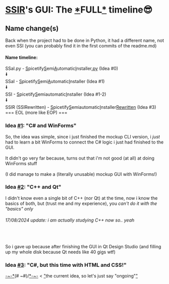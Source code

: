 # [SSIR](https://github.com/MaxWasTakenYT/SSIRewritten)'s GUI: The [*](*)FULL[*]() timeline😎

## Name change(s)
Back when the project had to be done in Python, it had a different name, not even SSI (you can probably find it in the first commits of the readme.md)
#### Name timeline:
SSaI.py - [S]()picetify[S]()emi[A]()utomatic[I]()nstaller[.py]() (Idea #0)
<br>🠛</br>
SSaI - [S]()picetify[S]()emi[A]()utomatic[I]()nstaller (Idea #1)
<br>🠛</br>
SSI - [S]()picetify[S]()emiautomatic[I]()nstaller (Idea #1-2)
<br>🠛</br>
SSIR (SSIRewritten) - [S]()picetify[S]()emiautomatic[I]()nstaller[Rewritten]() (Idea #3)
<br>=== EOL (more like EOP) ===</br>

### Idea [#1](): "C# and WinForms"
So, the idea was simple, since i just finished the mockup CLI version, i _just_ had to learn a bit WinForms to connect the C# logic i just had finished to the GUI.
<br></br>
It didn't go very far because, turns out that i'm not good (at all) at doing WinForms stuff
<br></br>
(I did manage to make a (literally unusable) mockup GUI with WinForms!)

### Idea [#2](): "C++ and Qt"
I didn't know even a single bit of C++ (nor Qt) at the time, now i know the basics of both, but (trust me and my experience), you _can't do it with the "basics" only_
###### 17/08/2024 update: i am actually studying C++ now so.. yeah
<br></br>
So i gave up because after finishing the GUI in Qt Design Studio (and filling up my whole disk because Qt needs like 40 gigs wtf)

### Idea [#3](): "C#, but this time with HTML and CSS!"
[-~-*]()\(# ~#)/[*-~-]() < ["]()the current idea, so let's just say "ongoing"["]()
